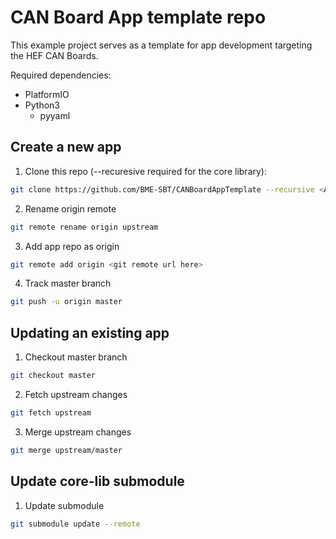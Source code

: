 # CAN Board App template repo

This example project serves as a template for app development targeting the HEF CAN Boards.

Required dependencies:

- PlatformIO
- Python3
  - pyyaml

## Create a new app

1. Clone this repo (--recuresive required for the core library):
```bash
git clone https://github.com/BME-SBT/CANBoardAppTemplate --recursive <App folder name>
```
2. Rename origin remote
```bash
git remote rename origin upstream
```
3. Add app repo as origin
```bash
git remote add origin <git remote url here>
```
4. Track master branch
```bash
git push -u origin master
```

## Updating an existing app
1. Checkout master branch
```bash
git checkout master
```
2. Fetch upstream changes
```bash
git fetch upstream
```
3. Merge upstream changes
```bash
git merge upstream/master
```

## Update core-lib submodule
1. Update submodule
```bash
git submodule update --remote
```